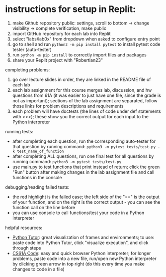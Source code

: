 # instructions for setup in Replit:

1. make Github repository public: settings, scroll to bottom -> change visibility -> complete verification, make public
2. import GitHub repository for each lab into Replit
3. select "labs/lab0x" from dropdown when asked to configure entry point
4. go to shell and run ```python3 -m pip install pytest``` to install pytest code tester (auto-tester)
5. run ```python -m pip install``` to correctly import files and packages
6. share your Replit project with "Robertian23"
  
completing problems:
  
1. go over lecture slides in order, they are linked in the README file of each lab
2. each lab assignment for this course merges lab, discussion, and hw questions from 61A (it was easier to just have one file, since the grade is not as important); sections of the lab assignment are separated, follow those links for problem descriptions and requirements
3. each problem will have doctests (the lines of code under def statements with >>>); these show you the correct output for each input to the Python interpreter
  
running tests:

- after completing each question, run the corresponding auto-tester for that question by running command: ```python3 -m pytest tests/test.py -k test_name_of_function``` 
- after completing ALL questions, run one final test for all questions by running command: ```python3 -m pytest tests/test.py```
- use main.py to test functions that print instead of return; click the green "Run" button after making changes in the lab assignment file and call functions in the console  
  
debugging/reading failed tests:

- the red highlight is the failed case; the left side of the "==" is the output of your function, and on the right is the correct output - you can see the function call on the line before
- you can use console to call functions/test your code in a Python interpreter

helpful resources: 
 
- [Python Tutor](https://pythontutor.com/composingprograms.html#mode=edit): great visualization of frames and environments; to use: paste code into Python Tutor, click "visualize execution", and click through steps
- [CS61A Code](https://code.cs61a.org/): easy and quick browser Python interpreter; for longer problems, paste code into a new file, run/open new Python interpreter by clicking green arrow in top right (do this every time you make changes to code in a file)
